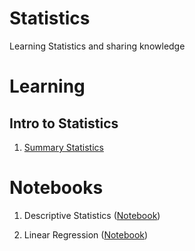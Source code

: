# Statistics

Learning Statistics and sharing knowledge

# Learning

## Intro to Statistics

1. [Summary Statistics](./01_intro_to_statistics/01_summary_statistics.md)

# Notebooks
1. Descriptive Statistics ([Notebook](./notebooks/01_descriptive_statistics.ipynb))
   
2. Linear Regression ([Notebook](./notebooks/02_linear_regression.ipynb))
